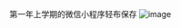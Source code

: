 第一年上学期的微信小程序轻布保存
![image](https://github.com/shuiyihang/LightPlan/assets/43931349/fcc67d62-cb08-46c8-abd2-fee699321a12)
